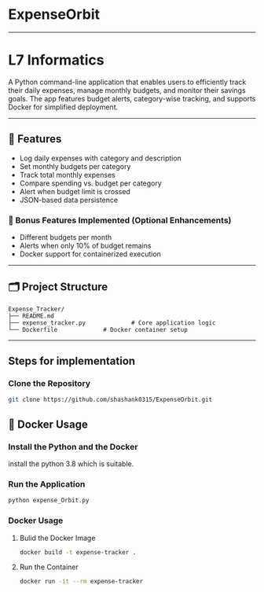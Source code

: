 # ExpenseOrbit
---

# L7 Informatics

A Python command-line application that enables users to efficiently track their daily expenses, manage monthly budgets, and monitor their savings goals. The app features budget alerts, category-wise tracking, and supports Docker for simplified deployment.

---

## 🚀 Features

- Log daily expenses with category and description
- Set monthly budgets per category
- Track total monthly expenses
- Compare spending vs. budget per category
- Alert when budget limit is crossed
- JSON-based data persistence

### 🏅 Bonus Features Implemented (Optional Enhancements)

- Different budgets per month
- Alerts when only 10% of budget remains
- Docker support for containerized execution

---

## 🗂️ Project Structure

```
Expense_Tracker/
├── README.md
├── expense_tracker.py             # Core application logic
└── Dockerfile             # Docker container setup
```

---

## Steps for implementation

### Clone the Repository
```bash
git clone https://github.com/shashank0315/ExpenseOrbit.git
```

## 🐳 Docker Usage

### Install the Python and the Docker

install the python 3.8 which is suitable.

### Run the Application
```bash
python expense_Orbit.py
```
### Docker Usage

1. Bulid the Docker Image
   ```bash
   docker build -t expense-tracker .
   ```
3. Run the Container
   ```bash
   docker run -it --rm expense-tracker
   ```

   

